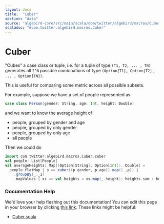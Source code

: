 ```yaml
---
layout: docs
title:  "Cuber"
section: "data"
source: "algebird-core/src/main/scala/com/twitter/algebird/macros/Cuber.scala"
scaladoc: "#com.twitter.algebird.macros.Cuber"
---
```


# Cuber

"Cubes" a case class or tuple, i.e. for a tuple of type `(T1, T2, ... , TN)` generates all `2^N` possible combinations of type `(Option[T1], Option[T2], ... , Option[TN])`.

This is useful for comparing some metric across all possible subsets.

For example, suppose we have a set of people represented as


```scala
case class Person(gender: String, age: Int, height: Double)
```

and we want to know the average height of

- people, grouped by gender and age
- people, grouped by only gender
- people, grouped by only age
- all people

Then we could do

```scala
import com.twitter.algebird.macros.Cuber.cuber
val people: List[People]
val averageHeights: Map[(Option[String], Option[Int]), Double] =
  people.flatMap { p => cuber((p.gender, p.age)).map((_,p)) }
    .groupBy(_._1)
    .mapValues { xs => val heights = xs.map(_.height); heights.sum / heights.length }
```

### Documentation Help

We'd love your help fleshing out this documentation! You can edit this page in your browser by clicking [this link](https://github.com/twitter/algebird/edit/develop/docs/src/main/tut/datatypes/combinator/cuber.md). These links might be helpful:

- [Cuber.scala](https://github.com/twitter/algebird/blob/develop/algebird-core/src/main/scala/com/twitter/algebird/macros/Cuber.scala)
